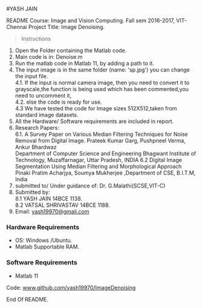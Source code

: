 #YASH JAIN



README
	Course: Image and Vision Computing.
	Fall sem 2016-2017, VIT-Chennai
	Project Title: Image Denoising.
> Instructions
1. Open the Folder containing the Matlab code.<br />
2. Main code is in:  Denoise.m<br />
3. Run the matlab code in Matlab 11, by adding a path to it.<br />
4. The input image is in the same folder (name: 'sp.jpg') you can change the input file.<br /> 
 4.1. If the input is normal camera image, then you need to convert it to grayscale,the function is being used which has been commented,you need to uncomment it,<br />
	4.2. else the code is ready for use.<br />
	4.3 We have tested the code for Image sizes 512X512,taken from standard image datasets.<br />
5. All the Hardware/ Software requirements are included in report.<br />	
6. Research Papers:<br />
	6.1. A Survey Paper on Various Median Filtering Techniques for Noise Removal from Digital Image.
	Prateek Kumar Garg, Pushpneel Verma, Ankur Bhardwaz<br />
    Department of Computer Science and Engineering Bhagwant Institute of Technology, Muzaffarnagar, Uttar Pradesh, INDIA
    6.2 Digital Image Segmentation Using Median Filtering and Morphological Approach    Pinaki Pratim Acharjya, Soumya Mukherjee ,Department of CSE, B.I.T.M, India<br />
7. submitted to/ Under guidance of: Dr. G.Malathi(SCSE,VIT-C)<br />
8. Submitted by: <br />
	8.1 YASH JAIN 14BCE 1138.<br />
	8.2 VATSAL SHRIVASTAV	14BCE 1188.<br />
9. Email: yash19970@gmail.com<br />

### Hardware Requirements
* OS: Windows /Ubuntu.<br />
* Matlab Supportable RAM.<br />
### Software Requirements
* Matlab 11<br />

Code: www.github.com/yash19970/ImageDenoising

End Of README.

